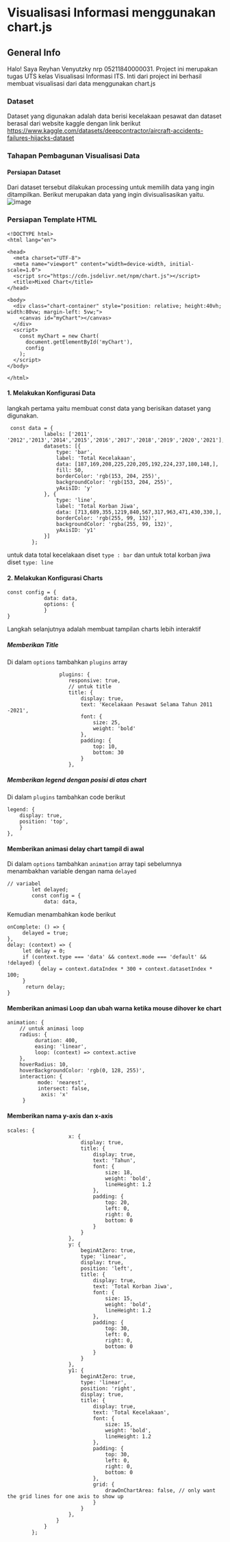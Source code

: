 # Visualisasi Informasi menggunakan chart.js


## General Info
Halo! Saya Reyhan Venyutzky nrp 05211840000031. Project ini merupakan tugas UTS kelas Visualisasi Informasi ITS. Inti dari project ini berhasil membuat visualisasi dari data menggunakan chart.js

### Dataset
Dataset yang digunakan adalah data berisi kecelakaan pesawat dan dataset berasal dari website kaggle dengan link berikut <br>
https://www.kaggle.com/datasets/deepcontractor/aircraft-accidents-failures-hijacks-dataset
<br>

### Tahapan Pembagunan Visualisasi Data

#### Persiapan Dataset
Dari dataset tersebut dilakukan processing untuk memilih data yang ingin ditampilkan. Berikut merupakan data yang ingin divisualisasikan yaitu.<br>
![image](https://user-images.githubusercontent.com/54930670/162118955-b7dbf6b6-fb69-49ba-93d6-33e32f02cc3f.png)
<br>
### Persiapan Template HTML
```
<!DOCTYPE html>
<html lang="en">

<head>
  <meta charset="UTF-8">
  <meta name="viewport" content="width=device-width, initial-scale=1.0">
  <script src="https://cdn.jsdelivr.net/npm/chart.js"></script>
  <title>Mixed Chart</title>
</head>

<body>
  <div class="chart-container" style="position: relative; height:40vh; width:80vw; margin-left: 5vw;">
    <canvas id="myChart"></canvas>
  </div>
  <script>
    const myChart = new Chart(
      document.getElementById('myChart'),
      config
    );
  </script>
</body>

</html>
```


#### 1. Melakukan Konfigurasi Data <br>
langkah pertama yaitu membuat const data yang berisikan dataset yang digunakan.<br>
```
 const data = {
            labels: ['2011', '2012','2013','2014','2015','2016','2017','2018','2019','2020','2021'],
            datasets: [{
                type: 'bar',
                label: 'Total Kecelakaan',
                data: [187,169,208,225,220,205,192,224,237,180,148,],
                fill: 50,
                borderColor: 'rgb(153, 204, 255)',
                backgroundColor: 'rgb(153, 204, 255)',
                yAxisID: 'y'
            }, {
                type: 'line',
                label: 'Total Korban Jiwa',
                data: [713,689,355,1219,840,567,317,963,471,430,330,],
                borderColor: 'rgb(255, 99, 132)',
                backgroundColor: 'rgba(255, 99, 132)',
                yAxisID: 'y1'
            }]
        };
```
untuk data total kecelakaan diset `type : bar` dan untuk total korban jiwa diset `type: line`

#### 2. Melakukan Konfigurasi Charts <br>
```
const config = {
            data: data,
            options: {
            }
}
```
Langkah selanjutnya adalah membuat tampilan charts lebih interaktif <br>
##### Memberikan Title
Di dalam `options` tambahkan `plugins` array <br>
```
                 plugins: {
                    responsive: true,
                    // untuk title
                    title: {
                        display: true,
                        text: 'Kecelakaan Pesawat Selama Tahun 2011 -2021',
                        font: {
                            size: 25,
                            weight: 'bold'
                        },
                        padding: {
                            top: 10,
                            bottom: 30
                        }
                    },
```
##### Memberikan legend dengan posisi di atas chart
Di dalam `plugins` tambahkan code berikut <br>
```
legend: {
    display: true,
    position: 'top',
    }
},
```
#### Memberikan animasi delay chart tampil di awal
Di dalam `options` tambahkan `animation` array tapi sebelumnya menambakhan variable dengan nama `delayed` <br>
```
// variabel 
        let delayed;
        const config = {
            data: data,
```
Kemudian menambahkan kode berikut
```
onComplete: () => {
     delayed = true;
},
delay: (context) => {
     let delay = 0;
     if (context.type === 'data' && context.mode === 'default' && !delayed) {
           delay = context.dataIndex * 300 + context.datasetIndex * 100;
     }
      return delay;
}
```
#### Memberikan animasi Loop dan ubah warna ketika mouse dihover ke chart
```
animation: {
    // untuk animasi loop
    radius: {
         duration: 400,
         easing: 'linear',
         loop: (context) => context.active
    },
    hoverRadius: 10,
    hoverBackgroundColor: 'rgb(0, 128, 255)',
    interaction: {
          mode: 'nearest',
          intersect: false,
           axis: 'x'
     }
```
#### Memberikan nama y-axis dan x-axis
```
scales: {
                    x: {
                        display: true,
                        title: {
                            display: true,
                            text: 'Tahun',
                            font: {
                                size: 18,
                                weight: 'bold',
                                lineHeight: 1.2
                            },
                            padding: {
                                top: 20,
                                left: 0,
                                right: 0,
                                bottom: 0
                            }
                        }
                    },
                    y: {
                        beginAtZero: true,
                        type: 'linear',
                        display: true,
                        position: 'left',
                        title: {
                            display: true,
                            text: 'Total Korban Jiwa',
                            font: {
                                size: 15,
                                weight: 'bold',
                                lineHeight: 1.2
                            },
                            padding: {
                                top: 30,
                                left: 0,
                                right: 0,
                                bottom: 0
                            }
                        }
                    },
                    y1: {
                        beginAtZero: true,
                        type: 'linear',
                        position: 'right',
                        display: true,
                        title: {
                            display: true,
                            text: 'Total Kecelakaan',
                            font: {
                                size: 15,
                                weight: 'bold',
                                lineHeight: 1.2
                            },
                            padding: {
                                top: 30,
                                left: 0,
                                right: 0,
                                bottom: 0
                            },
                            grid: {
                                drawOnChartArea: false, // only want the grid lines for one axis to show up
                            }
                        }
                    },
                }
            }
        };
```



                    



